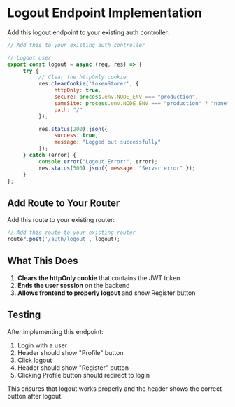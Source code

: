 # Logout Endpoint Implementation

Add this logout endpoint to your existing auth controller:

```javascript
// Add this to your existing auth controller

// Logout user
export const logout = async (req, res) => {
     try {
          // Clear the httpOnly cookie
          res.clearCookie('tokenStorer', {
               httpOnly: true,
               secure: process.env.NODE_ENV === "production",
               sameSite: process.env.NODE_ENV === "production" ? "none" : "lax",
               path: "/"
          });

          res.status(200).json({ 
               success: true,
               message: "Logged out successfully" 
          });
     } catch (error) {
          console.error("Logout Error:", error);
          res.status(500).json({ message: "Server error" });
     }
};
```

## Add Route to Your Router

Add this route to your existing router:

```javascript
// Add this route to your existing router
router.post('/auth/logout', logout);
```

## What This Does

1. **Clears the httpOnly cookie** that contains the JWT token
2. **Ends the user session** on the backend
3. **Allows frontend to properly logout** and show Register button

## Testing

After implementing this endpoint:

1. Login with a user
2. Header should show "Profile" button
3. Click logout
4. Header should show "Register" button
5. Clicking Profile button should redirect to login

This ensures that logout works properly and the header shows the correct button after logout.
